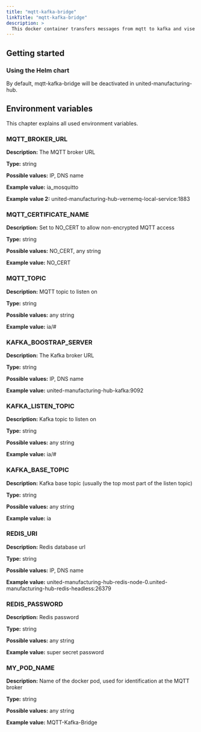```yaml
---
title: "mqtt-kafka-bridge"
linkTitle: "mqtt-kafka-bridge"
description: >
  This docker container transfers messages from mqtt to kafka and vise versa
---
```


## Getting started

### Using the Helm chart

By default, mqtt-kafka-bridge will be deactivated in united-manufacturing-hub.
## Environment variables

This chapter explains all used environment variables.

### MQTT_BROKER_URL

**Description:** The MQTT broker URL

**Type:** string

**Possible values:** IP, DNS name

**Example value:** ia_mosquitto

**Example value 2:** united-manufacturing-hub-vernemq-local-service:1883

### MQTT_CERTIFICATE_NAME

**Description:** Set to NO_CERT to allow non-encrypted MQTT access

**Type:** string

**Possible values:** NO_CERT, any string

**Example value:** NO_CERT


### MQTT_TOPIC

**Description:** MQTT topic to listen on

**Type:** string

**Possible values:** any string

**Example value:** ia/#



### KAFKA_BOOSTRAP_SERVER

**Description:** The Kafka broker URL

**Type:** string

**Possible values:** IP, DNS name

**Example value:** united-manufacturing-hub-kafka:9092


### KAFKA_LISTEN_TOPIC

**Description:** Kafka topic to listen on

**Type:** string

**Possible values:** any string

**Example value:** ia/#


### KAFKA_BASE_TOPIC

**Description:** Kafka base topic (usually the top most part of the listen topic)

**Type:** string

**Possible values:** any string

**Example value:** ia

### REDIS_URI

**Description:** Redis database url

**Type:** string

**Possible values:** IP, DNS name

**Example value:** united-manufacturing-hub-redis-node-0.united-manufacturing-hub-redis-headless:26379

### REDIS_PASSWORD

**Description:** Redis password

**Type:** string

**Possible values:** any string

**Example value:** super secret password

### MY_POD_NAME

**Description:** Name of the docker pod, used for identification at the MQTT broker

**Type:** string

**Possible values:** any string

**Example value:** MQTT-Kafka-Bridge